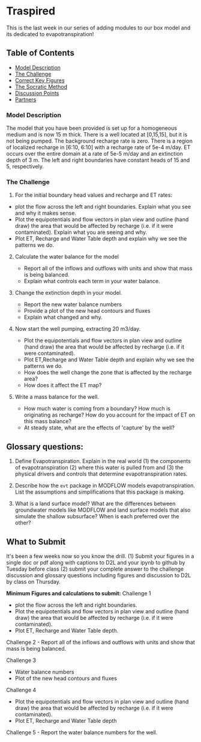 # Traspired <!-- omit in toc -->

This is the last week in our series of adding modules to our box model and its dedicated to evapotranspiration!

## Table of Contents <!-- omit in toc -->
- [Model Description](#model-description)
- [The Challenge](#the-challenge)
- [Correct Key Figures](#correct-key-figures)
- [The Socratic Method](#the-socratic-method)
- [Discussion Points](#discussion-points)
- [Partners](#partners)


### Model Description
​The model that you have been provided is set up for a homogeneous medium and is now 15 m thick.  There is a well located at [0,15,15], but it is not being pumped.  The background recharge rate is zero.  There is a region of localized recharge in [6:10, 6:10] with a recharge rate of 5e-4 m/day.  ET occurs over the entire domain at a rate of 5e-5 m/day and an extinction depth of 3 m.  The left and right boundaries have constant heads of 15 and 5, respectively.      

### The Challenge
1.  For the initial boundary head values and recharge and ET rates:
   - plot the flow across the left and right boundaries. Explain what you see and why it makes sense.
   - Plot the equipotentials and flow vectors in plan view and outline (hand draw) the area that would be affected by recharge (i.e. if it were contaminated).  Explain what you are seeing and why.
   - Plot ET, Recharge and Water Table depth and explain why we see the patterns we do.

2. Calculate the water balance for the model
    - Report all of the inflows and outflows with units and show that mass is being balanced.
    - Explain what controls each term in your water balance.

3. Change the extinction depth in your model.
   - Report the new water balance numbers
   - Provide a plot of the new head contours and fluxes
   - Explain what changed and why.

4. Now start the well pumping, extracting 20 m3/day.  
   - Plot the equipotentials and flow vectors in plan view and outline (hand draw) the area that would be affected by recharge (i.e. if it were contaminated).  
   - Plot ET,Recharge and Water Table depth and explain why we see the patterns we do.
   - How does the well change the zone that is affected by the recharge area?  
   - How does it affect the ET map?  

5. Write a mass balance for the well.
    - How much water is coming from a boundary?  How much is originating as recharge?  How do you account for the impact of ET on this mass balance?  
    - At steady state, what are the effects of 'capture' by the well?

## Glossary questions:
1. Define Evapotranspiration. Explain in the real world (1) the components of evapotranspiration (2) where this water is pulled from and (3) the physical drivers and controls that determine evapotranspiration rates.

2. Describe how the `evt` package in MODFLOW models evapotranspiration. List the assumptions and simplifications that this package is making.

3. What is a land surface model? What are the differences between groundwater models like MODFLOW and land surface models that also simulate the shallow subsurface?  When is each preferred over the other?

## What to Submit
It's been a few weeks now so you know the drill. (1) Submit your figures in a single doc or pdf along with captions to D2L and your ipynb to github by Tuesday before class (2) submit your complete answer to the challenge discussion and glossary questions including figures and discussion to D2L by class on Thursday.

**Minimum Figures and calculations to submit:**
Challenge 1
   - plot the flow across the left and right boundaries.
   - Plot the equipotentials and flow vectors in plan view and outline (hand draw) the area that would be affected by recharge (i.e. if it were contaminated).  
   - Plot ET, Recharge and Water Table depth.

Challenge 2
    - Report all of the inflows and outflows with units and show that mass is being balanced.

Challenge 3
   - Water balance numbers
   - Plot of the new head contours and fluxes

Challenge 4
   - Plot the equipotentials and flow vectors in plan view and outline (hand draw) the area that would be affected by recharge (i.e. if it were contaminated).  
   - Plot ET, Recharge and Water Table depth

Challenge 5
    - Report the water balance numbers for the well.
